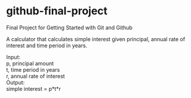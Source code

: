 # github-final-project
Final Project for Getting Started with Git and Github

A calculator that calculates simple interest given principal, annual rate of interest and time period in years.

Input:  
   p, principal amount  
   t, time period in years  
   r, annual rate of interest  
Output:  
   simple interest = p\*t\*r
